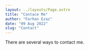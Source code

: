 ```yaml
---
layout: ../layouts/Page.astro
title: "Contace Me"
author: "Farhan Ezaz"
date: "09 Aug 2022"
slug: "Contact"
---
```


There are several ways to contact me.
